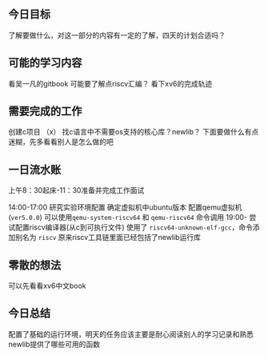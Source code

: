 ## 今日目标
了解要做什么，对这一部分的内容有一定的了解，四天的计划合适吗？

## 可能的学习内容

看吴一凡的gitbook
可能要了解点riscv汇编？
看下xv6的完成轨迹

## 需要完成的工作

创建c项目 （x）
找c语言中不需要os支持的核心库？newlib？
下面要做什么有点迷糊，先多看看别人是怎么做的吧

## 一日流水账

上午8：30起床-11：30准备并完成工作面试

14:00-17:00 研究实验环境配置 确定虚拟机中ubuntu版本 
配置qemu虚拟机(`ver5.0.0`) 可以使用`qemu-system-riscv64` 和 `qemu-riscv64` 命令调用
19:00- 尝试配置riscv编译器(从c到可执行文件) 使用了 `riscv64-unknown-elf-gcc`，命令添加别名为 `riscv`
原来riscv工具链里面已经包括了newlib运行库

## 零散的想法

可以先看看xv6中文book

## 今日总结

配置了基础的运行环境，明天的任务应该主要是耐心阅读别人的学习记录和熟悉newlib提供了哪些可用的函数
